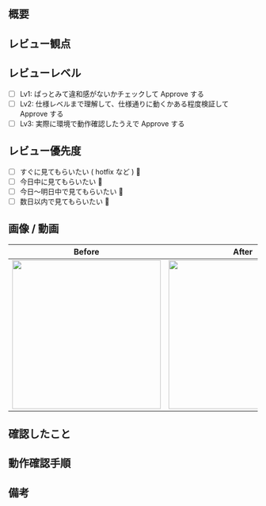 ## 概要

<!--
チケットがある場合は、チケットのリンクを記載してください。
ただし、チケットがない場合は、背景・実装内容・仕様などを簡潔に記載してください。

例:
- close: #ISSUE_NUMBER
- xxx という課題があったため、xxx という機能を実装しました。仕様は xxx をご覧ください。
-->

## レビュー観点

<!--
レビュアに確認してほしい事柄を記載してください。
特に、本 PR にてレビュー対象外の内容があれば合わせて記載してください。

例:
- デザインだけ組み込んだので、仕様についてはレビュー対象外として欲しい
- このコミット xxxxxxx ( commit hash ) を主にレビューして欲しい
-->

## レビューレベル

- [ ] Lv1: ぱっとみて違和感がないかチェックして Approve する
- [ ] Lv2: 仕様レベルまで理解して、仕様通りに動くかある程度検証して Approve する
- [ ] Lv3: 実際に環境で動作確認したうえで Approve する

## レビュー優先度

- [ ] すぐに見てもらいたい ( hotfix など ) 🚀
- [ ] 今日中に見てもらいたい 🚗
- [ ] 今日〜明日中で見てもらいたい 🚶
- [ ] 数日以内で見てもらいたい 🐢

## 画像 / 動画

<!--
見た目に関する変更がある場合、内容を記載したり画像・動画を添付したりしてください。
特に、動作やアニメーションなどもレビューして欲しい場合は、動作確認手順を書いたり、の添付をお願い致します。

例:
- 見た目に関する変更がないため省略します。
- 決定ボタンをタップ時に、表示変化があります。動画添付します。
-->

|           Before           |           After            |           Design           |
|:--------------------------:|:--------------------------:|:--------------------------:|
| <img src="" width="300" /> | <img src="" width="300" /> | <img src="" width="300" /> |

## 確認したこと

<!--
PR作成にあたって確認した事柄を記載してください。

例:
- [x] ローディングが表示されること
- [ ] エラーが表示されること
-->

## 動作確認手順

<!--
動作確認する際の手順や必要な情報を記載してください。

例:
1. xxx という ID でログインする。（パスワードは https://xxx~ を参照 ）
2. xxx という画面を開いて、xxx というボタンをクリックする。
-->

## 備考

<!--
参考文献などがあれば記載してください。
また、マージするタイミングが特殊という注意事項などあればあわせて記載してください。
-->
